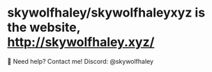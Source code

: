 # skywolfhaley/skywolfhaleyxyz is the website, http://skywolfhaley.xyz/
📱 Need help? Contact me!
Discord: @skywolfhaley

